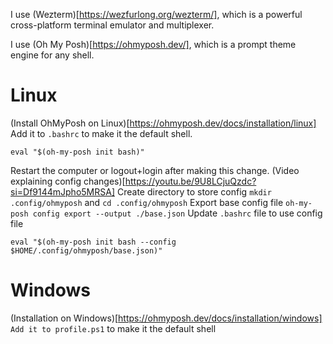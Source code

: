 I use (Wezterm)[https://wezfurlong.org/wezterm/], which is a powerful cross-platform terminal emulator and multiplexer.

I use (Oh My Posh)[https://ohmyposh.dev/], which is a prompt theme engine for any shell.

# Linux

(Install OhMyPosh on Linux)[https://ohmyposh.dev/docs/installation/linux]
Add it to `.bashrc` to make it the default shell.

```
eval "$(oh-my-posh init bash)"
```

Restart the computer or logout+login after making this change.
(Video explaining config changes)[https://youtu.be/9U8LCjuQzdc?si=Df9144mJpho5MRSA]
Create directory to store config `mkdir .config/ohmyposh` and `cd .config/ohmyposh`
Export base config file `oh-my-posh config export --output ./base.json`
Update `.bashrc` file to use config file

```
eval "$(oh-my-posh init bash --config $HOME/.config/ohmyposh/base.json)"
```

# Windows

(Installation on Windows)[https://ohmyposh.dev/docs/installation/windows]
`Add it to profile.ps1` to make it the default shell
